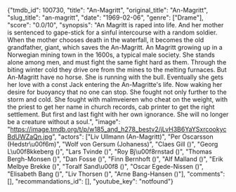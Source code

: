 {"tmdb_id": 100730, "title": "An-Magritt", "original_title": "An-Magritt", "slug_title": "an-magritt", "date": "1969-02-06", "genre": ["Drame"], "score": "0.0/10", "synopsis": "An Magritt is raped into life. And her mother is sentenced to gape-stick for a sinful intercourse with a random soldier. When the mother chooses death in the waterfall, it becomes the old grandfather, giant, which saves the An-Magritt. An Magritt growing up in a Norwegian mining town in the 1600s, a typical male society. She stands alone among men, and must fight the same fight hard as them. Through the biting winter cold they drive ore from the mines to the melting furnaces. But An-Magritt have no horse. She is running with the bull. Eventually she gets her love with a const Jack entering the An-Magritte's life. Now waking her desire for buoyancy that no one can stop. She fought not only further to the storm and cold. She fought with malmveieren who cheat on the weight, with the priest to get her name in church records, cab printer to get the right settlement. But first and last fight with her own ignorance. She will no longer be a creature without a soul.", "image": "https://image.tmdb.org/t/p/w185_and_h278_bestv2/jLvH3B6YaYSxrcookycBdUWZaQn.jpg", "actors": ["Liv Ullmann (An-Magritt)", "Per Oscarsson (Hedstr\u00f6m)", "Wolf von Gersum (Johaness)", "Claes Gill ()", "Georg L\u00f8kkeberg ()", "Lars Tvinde ()", "Roy Bj\u00f8rnstad ()", "Thomas Bergh-Monsen ()", "Dan Fosse ()", "Finn Bernhoft ()", "Alf Malland ()", "Erik Melbye Brekke ()", "Toralf Sand\u00f8 ()", "Oscar Egede-Nissen ()", "Elisabeth Bang ()", "Liv Thorsen ()", "Arne Bang-Hansen ()"], "comments": [], "recommandations_id": [], "youtube_key": "notfound"}
